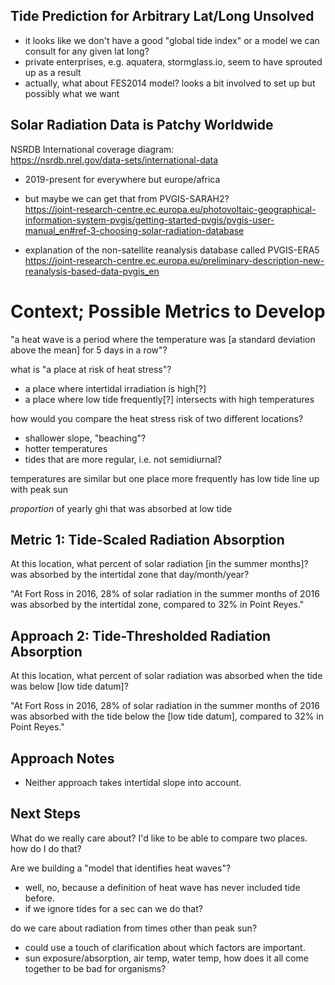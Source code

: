 

## Tide Prediction for Arbitrary Lat/Long Unsolved
- it looks like we don't have a good "global tide index" or a model we can consult for any given lat long?  
- private enterprises, e.g. aquatera, stormglass.io, seem to have sprouted up as a result  
- actually, what about FES2014 model? looks a bit involved to set up but possibly what we want

## Solar Radiation Data is Patchy Worldwide

NSRDB International coverage diagram:  
https://nsrdb.nrel.gov/data-sets/international-data

- 2019-present for everywhere but europe/africa
- but maybe we can get that from PVGIS-SARAH2?  
https://joint-research-centre.ec.europa.eu/photovoltaic-geographical-information-system-pvgis/getting-started-pvgis/pvgis-user-manual_en#ref-3-choosing-solar-radiation-database

- explanation of the non-satellite reanalysis database called PVGIS-ERA5  
https://joint-research-centre.ec.europa.eu/preliminary-description-new-reanalysis-based-data-pvgis_en


# Context; Possible Metrics to Develop

"a heat wave is a period where the temperature was [a standard deviation above the mean] for 5 days in a row"?

what is "a place at risk of heat stress"?
- a place where intertidal irradiation is high[?]
- a place where low tide frequently[?] intersects with high temperatures

how would you compare the heat stress risk of two different locations?
- shallower slope, "beaching"?
- hotter temperatures
- tides that are more regular, i.e. not semidiurnal?

temperatures are similar but one place more frequently has low tide line up with peak sun

_proportion_ of yearly ghi that was absorbed at low tide


## Metric 1: Tide-Scaled Radiation Absorption
At this location, what percent of solar radiation [in the summer months]? was absorbed by the intertidal zone that day/month/year?

"At Fort Ross in 2016, 28% of solar radiation in the summer months of 2016 was absorbed by the intertidal zone, compared to 32% in Point Reyes."


## Approach 2: Tide-Thresholded Radiation Absorption
At this location, what percent of solar radiation was absorbed when the tide was below [low tide datum]?

"At Fort Ross in 2016, 28% of solar radiation in the summer months of 2016 was absorbed with the tide below the [low tide datum], compared to 32% in Point Reyes."

## Approach Notes
- Neither approach takes intertidal slope into account.

## Next Steps
What do we really care about?
I'd like to be able to compare two places. how do I do that?


Are we building a "model that identifies heat waves"?
- well, no, because a definition of heat wave has never included tide before.
- if we ignore tides for a sec can we do that?

do we care about radiation from times other than peak sun?
 - could use a touch of clarification about which factors are important.
 - sun exposure/absorption, air temp, water temp, how does it all come together to be bad for organisms?

